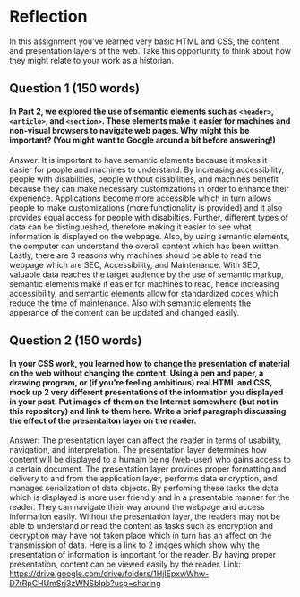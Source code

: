 # Reflection

In this assignment you've learned very basic HTML and CSS, the content and presentation layers of the web. Take this opportunity to think about how they might relate to your work as a historian. 

## Question 1 (150 words)
#### In Part 2, we explored the use of semantic elements such as `<header>`, `<article>`, and `<section>`. These elements make it easier for machines and non-visual browsers to navigate web pages. Why might this be important? (You might want to Google around a bit before answering!)
Answer: It is important to have semantic elements because it makes it easier for people and machines to understand. By increasing accessibility, people with disabilities, people without disabilities, and machines benefit because they can make necessary customizations in order to enhance their experience. Applications become more accessible which in turn allows people to make customizations (more functionality is provided) and it also provides equal access for people with disabilties. Further, different types of data can be distingueshed, therefore making it easier to see what information is displayed on the webpage. Also, by using semantic elements, the computer can understand the overall content which has been written. Lastly, there are 3 reasons why machines should be able to read the webpage which are SEO, Accessibility, and Maintenance. With SEO, valuable data reaches the target audience by the use of semantic markup, semantic elements make it easier for machines to read, hence increasing accessibility, and semantic elements allow for standardized codes which reduce the time of maintenance. Also with semantic elements the apperance of the content can be updated and changed easily.

## Question 2 (150 words)
#### In your CSS work, you learned how to change the presentation of material on the web without changing the content. Using a pen and paper, a drawing program, or (if you're feeling ambitious) real HTML and CSS, mock up 2 very different presentations of the information you displayed in your post. Put images of them on the Internet somewhere (but not in this repository) and link to them here. Write a brief paragraph discussing the effect of the presentaiton layer on the reader.
Answer: The presentation layer can affect the reader in terms of usability, navigation, and interpretation. The presentation layer determines how content will be displayed to a humam being (web-user) who gains access to a certain document. The presentation layer provides proper formatting and delivery to and from the application layer, performs data encryption, and manages serialization of data objects. By perfoming these tasks the data which is displayed is more user friendly and in a presentable manner for the reader. They can navigate their way around the webpage and access information easily. Without the presentation layer, the readers may not be able to understand or read the content as tasks such as encryption and decryption may have not taken place which in turn has an affect on the transmission of data. Here is a link to 2 images which show why the presentation of information is important for the reader. By having proper presentation, content can be viewed easily by the reader.
Link: https://drive.google.com/drive/folders/1HjIEpxwWhw-D7rRpCHUmSrj3zWNSblpb?usp=sharing
